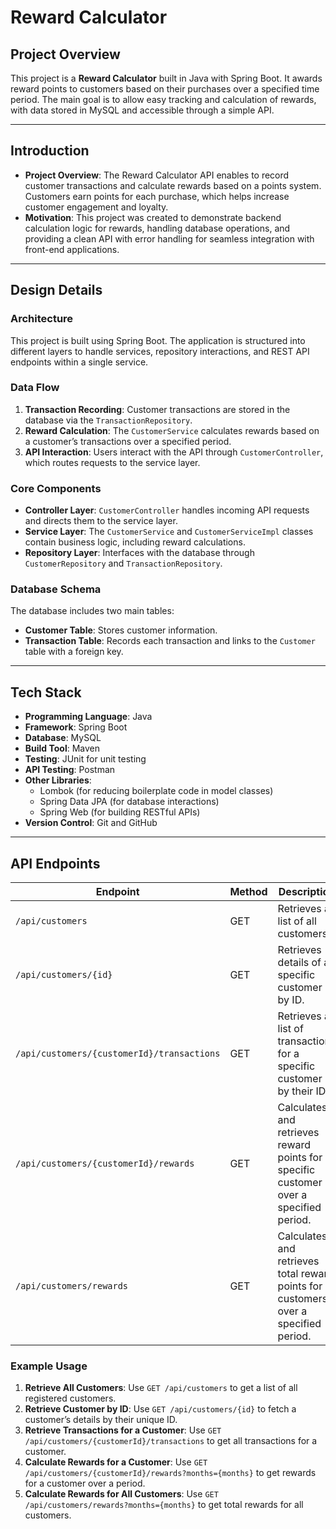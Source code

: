# Reward Calculator

## Project Overview
This project is a **Reward Calculator** built in Java with Spring Boot. It awards reward points to customers based on their purchases over a specified time period. 
The main goal is to allow easy tracking and calculation of rewards, with data stored in MySQL and accessible through a simple API.

---

## Introduction
- **Project Overview**: The Reward Calculator API enables to record customer transactions and calculate rewards based on a points system. Customers earn points for each purchase, which helps increase customer engagement and loyalty.
- **Motivation**: This project was created to demonstrate backend calculation logic for rewards, handling database operations, and providing a clean API with error handling for seamless integration with front-end applications.

---

## Design Details

### Architecture
This project is built using Spring Boot. The application is structured into different layers to handle services, repository interactions, and REST API endpoints within a single service.

### Data Flow
1. **Transaction Recording**: Customer transactions are stored in the database via the `TransactionRepository`.
2. **Reward Calculation**: The `CustomerService` calculates rewards based on a customer’s transactions over a specified period.
3. **API Interaction**: Users interact with the API through `CustomerController`, which routes requests to the service layer.

### Core Components
- **Controller Layer**: `CustomerController` handles incoming API requests and directs them to the service layer.
- **Service Layer**: The `CustomerService` and `CustomerServiceImpl` classes contain business logic, including reward calculations.
- **Repository Layer**: Interfaces with the database through `CustomerRepository` and `TransactionRepository`.

### Database Schema
The database includes two main tables:
- **Customer Table**: Stores customer information.
- **Transaction Table**: Records each transaction and links to the `Customer` table with a foreign key.

---

## Tech Stack

- **Programming Language**: Java
- **Framework**: Spring Boot
- **Database**: MySQL
- **Build Tool**: Maven
- **Testing**: JUnit for unit testing
- **API Testing**: Postman
- **Other Libraries**:
  - Lombok (for reducing boilerplate code in model classes)
  - Spring Data JPA (for database interactions)
  - Spring Web (for building RESTful APIs)
- **Version Control**: Git and GitHub

---

## API Endpoints

| Endpoint                                           | Method | Description                                                                                       |
|----------------------------------------------------|--------|---------------------------------------------------------------------------------------------------|
| `/api/customers`                                   | GET    | Retrieves a list of all customers.                                                                |
| `/api/customers/{id}`                              | GET    | Retrieves details of a specific customer by ID.                                                   |
| `/api/customers/{customerId}/transactions`         | GET    | Retrieves a list of transactions for a specific customer by their ID.                             |
| `/api/customers/{customerId}/rewards`              | GET    | Calculates and retrieves reward points for a specific customer over a specified period.           |
| `/api/customers/rewards`                           | GET    | Calculates and retrieves total reward points for all customers over a specified period.           |

### Example Usage
1. **Retrieve All Customers**: Use `GET /api/customers` to get a list of all registered customers.
2. **Retrieve Customer by ID**: Use `GET /api/customers/{id}` to fetch a customer’s details by their unique ID.
3. **Retrieve Transactions for a Customer**: Use `GET /api/customers/{customerId}/transactions` to get all transactions for a customer.
4. **Calculate Rewards for a Customer**: Use `GET /api/customers/{customerId}/rewards?months={months}` to get rewards for a customer over a period.
5. **Calculate Rewards for All Customers**: Use `GET /api/customers/rewards?months={months}` to get total rewards for all customers.
